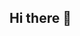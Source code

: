 ## Hi there 👋

<!--
# Hey there 👋

## 🙋‍♀️ About Me
- 🔹 I'm an aspiring Data Analyst & Python Developer  
- 🔹 Currently learning Web Development (HTML, CSS, JavaScript)  
- 🔹 Skilled in Python, SQL, and Power BI  
- 🔹 Passionate about data, analytics, and building impactful projects  

## 🛠️ Languages and Tools
![Python](https://img.shields.io/badge/Python-3776AB?style=for-the-badge&logo=python&logoColor=white)
![SQL](https://img.shields.io/badge/SQL-003B57?style=for-the-badge&logo=postgresql&logoColor=white)
![Power BI](https://img.shields.io/badge/PowerBI-F2C811?style=for-the-badge&logo=powerbi&logoColor=black)
![HTML5](https://img.shields.io/badge/HTML5-E34F26?style=for-the-badge&logo=html5&logoColor=white)
![CSS3](https://img.shields.io/badge/CSS3-1572B6?style=for-the-badge&logo=css3&logoColor=white)
![JavaScript](https://img.shields.io/badge/JavaScript-F7DF1E?style=for-the-badge&logo=javascript&logoColor=black)

## 📊 GitHub Stats
![GitHub Stats](https://github-readme-stats.vercel.app/api?username=Sridhanalakshmi30&show_icons=true&theme=radical)

## 🔗 Connect with Me
[![LinkedIn](https://img.shields.io/badge/LinkedIn-blue?style=for-the-badge&logo=linkedin&logoColor=white)](your-linkedin-url)
